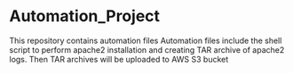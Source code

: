 # Automation_Project
This repository contains automation files
Automation files include the shell script to perform apache2 installation and creating TAR archive of apache2 logs.
Then TAR archives will be uploaded to AWS S3 bucket
